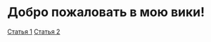 <link rel="stylesheet" href="./styles.css">

# Добро пожаловать в мою вики!

[Статья 1](./page1.md)
[Статья 2](./page2.md)
